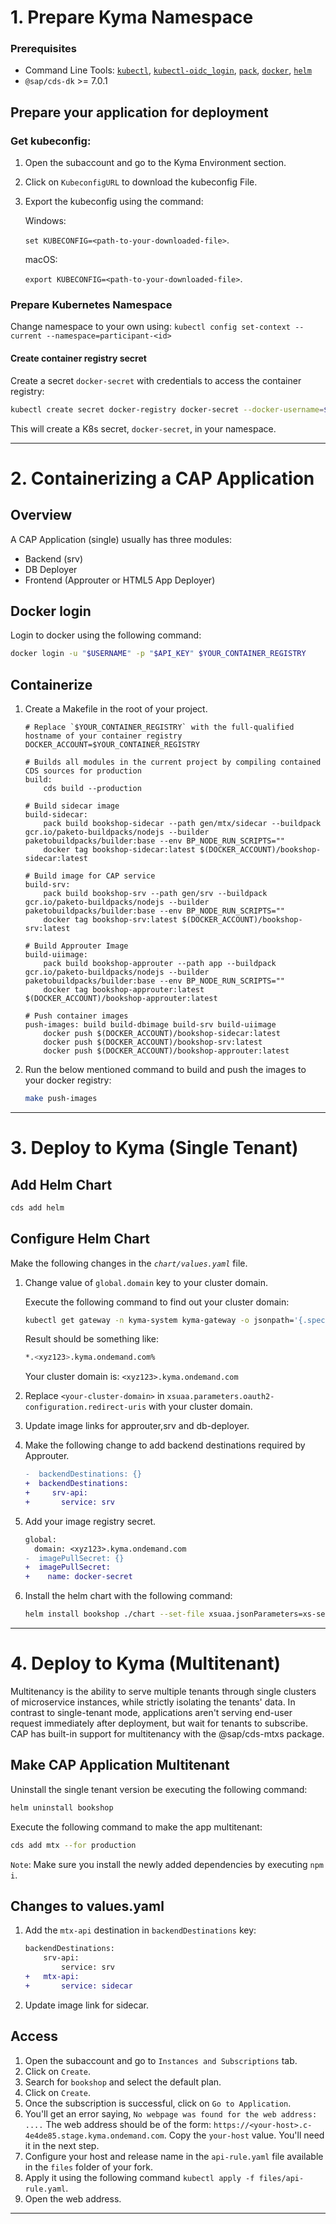 # 1. Prepare Kyma Namespace

### Prerequisites

- Command Line Tools: [`kubectl`](https://kubernetes.io/de/docs/tasks/tools/install-kubectl/), [`kubectl-oidc_login`](https://github.com/int128/kubelogin#setup), [`pack`](https://buildpacks.io/docs/tools/pack/), [`docker`](https://docs.docker.com/get-docker/), [`helm`](https://helm.sh/docs/intro/install/)
- `@sap/cds-dk` >= 7.0.1

## Prepare your application for deployment

### Get kubeconfig:

1. Open the subaccount and go to the Kyma Environment section.
2. Click on `KubeconfigURL` to download the kubeconfig File.
3. Export the kubeconfig using the command:

    Windows:

    `set KUBECONFIG=<path-to-your-downloaded-file>`.

    macOS:

    `export KUBECONFIG=<path-to-your-downloaded-file>`.

### Prepare Kubernetes Namespace

Change namespace to your own using: `kubectl config set-context --current --namespace=participant-<id>`

#### Create container registry secret


Create a secret `docker-secret` with credentials to access the container registry:

```bash
kubectl create secret docker-registry docker-secret --docker-username=$USERNAME --docker-password=$API_KEY --docker-server=$YOUR_CONTAINER_REGISTRY 
```

This will create a K8s secret, `docker-secret`, in your namespace.

---

# 2. Containerizing a CAP Application

## Overview

A CAP Application (single) usually has three modules:
- Backend (srv)
- DB Deployer
- Frontend (Approuter or HTML5 App Deployer)

## Docker login

Login to docker using the following command:

```bash
docker login -u "$USERNAME" -p "$API_KEY" $YOUR_CONTAINER_REGISTRY
```

## Containerize

1. Create a Makefile in the root of your project.

    ```make
    # Replace `$YOUR_CONTAINER_REGISTRY` with the full-qualified hostname of your container registry
    DOCKER_ACCOUNT=$YOUR_CONTAINER_REGISTRY

    # Builds all modules in the current project by compiling contained CDS sources for production
    build:
        cds build --production

    # Build sidecar image
    build-sidecar:
	    pack build bookshop-sidecar --path gen/mtx/sidecar --buildpack gcr.io/paketo-buildpacks/nodejs --builder paketobuildpacks/builder:base --env BP_NODE_RUN_SCRIPTS=""
	    docker tag bookshop-sidecar:latest $(DOCKER_ACCOUNT)/bookshop-sidecar:latest

    # Build image for CAP service
    build-srv:
        pack build bookshop-srv --path gen/srv --buildpack gcr.io/paketo-buildpacks/nodejs --builder paketobuildpacks/builder:base --env BP_NODE_RUN_SCRIPTS=""
        docker tag bookshop-srv:latest $(DOCKER_ACCOUNT)/bookshop-srv:latest

    # Build Approuter Image
    build-uiimage:
        pack build bookshop-approuter --path app --buildpack gcr.io/paketo-buildpacks/nodejs --builder paketobuildpacks/builder:base --env BP_NODE_RUN_SCRIPTS=""
        docker tag bookshop-approuter:latest $(DOCKER_ACCOUNT)/bookshop-approuter:latest

    # Push container images
    push-images: build build-dbimage build-srv build-uiimage
        docker push $(DOCKER_ACCOUNT)/bookshop-sidecar:latest
        docker push $(DOCKER_ACCOUNT)/bookshop-srv:latest
        docker push $(DOCKER_ACCOUNT)/bookshop-approuter:latest
    ```

2. Run the below mentioned command to build and push the images to your docker registry:
    ```bash
    make push-images
    ```

---

# 3. Deploy to Kyma (Single Tenant)

## Add Helm Chart

```bash
cds add helm
```

## Configure Helm Chart

Make the following changes in the _`chart/values.yaml`_ file.

1. Change value of `global.domain` key to your cluster domain. 

    Execute the following command to find out your cluster domain:

    ```bash
    kubectl get gateway -n kyma-system kyma-gateway -o jsonpath='{.spec.servers[0].hosts[0]}'
    ```

    Result should be something like:
    ```bash
    *.<xyz123>.kyma.ondemand.com%
    ```

    Your cluster domain is: `<xyz123>.kyma.ondemand.com`

2. Replace `<your-cluster-domain>` in `xsuaa.parameters.oauth2-configuration.redirect-uris` with your cluster domain.

3. Update image links for approuter,srv and db-deployer.

4. Make the following change to add backend destinations required by Approuter.
   
    ```diff
    -  backendDestinations: {}
    +  backendDestinations:
    +     srv-api:
    +       service: srv
    ```

5. Add your image registry secret.

    ```diff
    global:
      domain: <xyz123>.kyma.ondemand.com
    -  imagePullSecret: {}
    +  imagePullSecret:
    +    name: docker-secret
    ```

6. Install the helm chart with the following command:

    ```bash
    helm install bookshop ./chart --set-file xsuaa.jsonParameters=xs-security.json
    ```

---


# 4. Deploy to Kyma (Multitenant)

Multitenancy is the ability to serve multiple tenants through single clusters of microservice instances, while strictly isolating the tenants' data.
In contrast to single-tenant mode, applications aren't serving end-user request immediately after deployment, but wait for tenants to subscribe.
CAP has built-in support for multitenancy with the @sap/cds-mtxs package.

## Make CAP Application Multitenant

Uninstall the single tenant version be executing the following command:

```bash
helm uninstall bookshop
```

Execute the following command to make the app multitenant:

```bash
cds add mtx --for production
```

`Note`: Make sure you install the newly added dependencies by executing `npm i`.

## Changes to values.yaml

1. Add the `mtx-api` destination in `backendDestinations` key:

    ```diff
    backendDestinations:
        srv-api:
            service: srv
    +   mtx-api:
    +       service: sidecar
    ```

2. Update image link for sidecar.


## Access

1. Open the subaccount and go to `Instances and Subscriptions` tab.
2. Click on `Create`.
3. Search for `bookshop` and select the default plan.
4. Click on `Create`.
5. Once the subscription is successful, click on `Go to Application`.
6. You'll get an error saying, `No webpage was found for the web address: ....` The web address should be of the form: `https://<your-host>.c-4e4de85.stage.kyma.ondemand.com`. Copy the `your-host` value. You'll need it in the next step.
7. Configure your host and release name in the `api-rule.yaml` file available in the `files` folder of your fork.
8. Apply it using the following command `kubectl apply -f files/api-rule.yaml`.
9. Open the web address.


---
